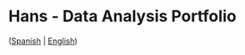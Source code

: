 # Hans - Data Analysis Portfolio 
([Spanish](https://github.com/HansAllTech/Hans_Data_Analysis_Portfolio/blob/main/Proyectos.md#tabla-de-contenido-es--en) | [English](https://github.com/HansAllTech/Hans_Data_Analysis_Portfolio/blob/main/Projects.md#table-of-content-es--en))           
                                                  
                                                                                                                                                                                     
                                                    
                                                                
                                 
                    
                        
          
    
            
     
   
 
 
 
